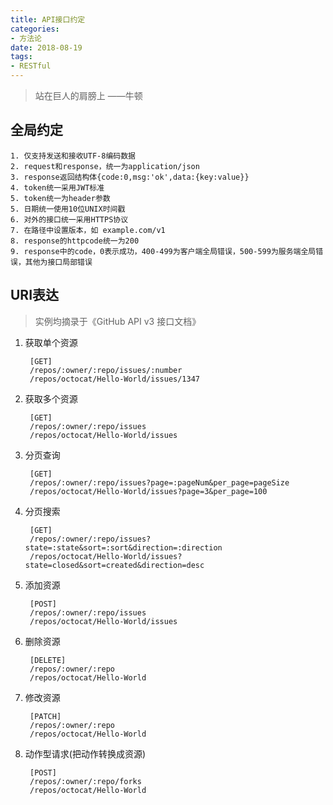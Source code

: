 ```yaml
---
title: API接口约定
categories:
- 方法论
date: 2018-08-19
tags:
- RESTful
---
```

> 站在巨人的肩膀上 ——牛顿

## 全局约定

    1. 仅支持发送和接收UTF-8编码数据
    2. request和response，统一为application/json
    3. response返回结构体{code:0,msg:'ok',data:{key:value}}
    4. token统一采用JWT标准
    5. token统一为header参数
    5. 日期统一使用10位UNIX时间戳
    6. 对外的接口统一采用HTTPS协议
    7. 在路径中设置版本，如 example.com/v1
    8. response的httpcode统一为200
    9. response中的code，0表示成功，400-499为客户端全局错误，500-599为服务端全局错误，其他为接口局部错误
 
## URI表达
> 实例均摘录于《GitHub API v3 接口文档》

1. 获取单个资源

        [GET] 
        /repos/:owner/:repo/issues/:number
        /repos/octocat/Hello-World/issues/1347


2. 获取多个资源

        [GET]
        /repos/:owner/:repo/issues
        /repos/octocat/Hello-World/issues
        
3. 分页查询

        [GET]
        /repos/:owner/:repo/issues?page=:pageNum&per_page=pageSize
        /repos/octocat/Hello-World/issues?page=3&per_page=100
        
        
4. 分页搜索

        [GET]
        /repos/:owner/:repo/issues?state=:state&sort=:sort&direction=:direction
        /repos/octocat/Hello-World/issues?state=closed&sort=created&direction=desc

5. 添加资源

        [POST]
        /repos/:owner/:repo/issues
        /repos/octocat/Hello-World/issues

6. 删除资源

        [DELETE]
        /repos/:owner/:repo
        /repos/octocat/Hello-World
        
7. 修改资源

        [PATCH]
        /repos/:owner/:repo
        /repos/octocat/Hello-World
        
8. 动作型请求(把动作转换成资源)
    
        [POST]
        /repos/:owner/:repo/forks
        /repos/octocat/Hello-World

        


